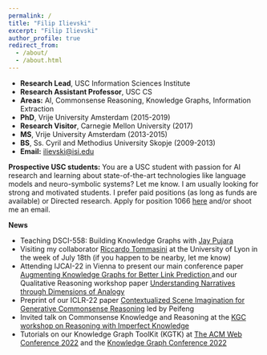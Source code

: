 ```yaml
---
permalink: /
title: "Filip Ilievski"
excerpt: "Filip Ilievski"
author_profile: true
redirect_from: 
  - /about/
  - /about.html
---
```


* **Research Lead**, USC Information Sciences Institute
* **Research Assistant Professor**, USC CS
* **Areas:** AI, Commonsense Reasoning, Knowledge Graphs, Information Extraction
* **PhD**, Vrije University Amsterdam (2015-2019)
* **Research Visitor**, Carnegie Mellon University (2017)
* **MS**, Vrije University Amsterdam (2013-2015)
* **BS**, Ss. Cyril and Methodius University Skopje (2009-2013)
* **Email:** ilievski@isi.edu

**Prospective USC students:** You are a USC student with passion for AI research and learning about state-of-the-art technologies like language models and neuro-symbolic systems? Let me know. I am usually looking for strong and motivated students. I prefer paid positions (as long as funds are available) or Directed research. Apply for position 1066 [here](https://www.isi.edu/ms_student_positions/) and/or shoot me an email.

**News**
* Teaching DSCI-558: Building Knowledge Graphs with [Jay Pujara](https://www.jaypujara.org/)
* Visiting my collaborator [Riccardo Tommasini](https://riccardotommasini.com/) at the University of Lyon in the week of July 18th (if you happen to be nearby, let me know)
* Attending IJCAI-22 in Vienna to present our main conference paper [Augmenting Knowledge Graphs for Better Link Prediction
](https://arxiv.org/abs/2203.13965) and our Qualitative Reasoning workshop paper [Understanding Narratives through Dimensions of Analogy
](https://arxiv.org/abs/2206.07167)
* Preprint of our ICLR-22 paper [Contextualized Scene Imagination for Generative Commonsense Reasoning](https://arxiv.org/pdf/2112.06318.pdf) led by Peifeng
* Invited talk on Commonsense Knowledge and Reasoning at the [KGC workshop on Reasoning with Imperfect Knowledge](https://github.com/Imperfect-Knowledge/ik2022)
* Tutorials on our Knowledge Graph ToolKit (KGTK) at [The ACM Web Conference 2022](https://www2022.thewebconf.org/tutorials/) and the [Knowledge Graph Conference 2022](https://www.knowledgegraph.tech/kgc-2022-program/)

